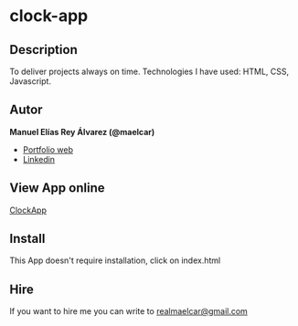 # clock-app

## Description
To deliver projects always on time. Technologies I have used: HTML, CSS, Javascript.


## Autor
**Manuel Elías Rey Álvarez (@maelcar)**

* [Portfolio web](https://www.maelcar.com)
* [Linkedin](https://www.linkedin.com/in/maelcar)

## View App online
[ClockApp](https://maelcar.github.io/clock-app/)



## Install
This App doesn't require installation, click on index.html


## Hire
If you want to hire me you can write to realmaelcar@gmail.com
